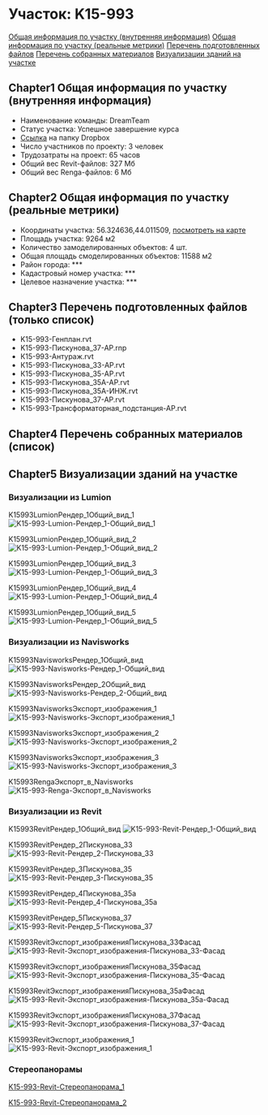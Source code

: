 # Участок: K15-993

[Общая информация по участку (внутренняя информация)](#Chapter1)
[Общая информация по участку (реальные метрики)](#Chapter2)
[Перечень подготовленных файлов](#Chapter3)
[Перечень собранных материалов](#Chapter4)
[Визуализации зданий на участке](#Chapter5)

## <a id="test">Chapter1</a> Общая информация по участку (внутренняя информация)
+ Наименование команды: DreamTeam
+ Статус участка: Успешное завершение курса
+ [Ссылка](https://www.dropbox.com/sh/wvvgv1nw1iqred9/AADfKuX3quNjRNK6da3AUdqQa/K15_993?dl=0) на папку Dropbox
+ Число участников по проекту: 3 человек
+ Трудозатраты на проект: 65 часов
+ Общий вес Revit-файлов: 327 Мб
+ Общий вес Renga-файлов: 6 Мб
## <a id="test">Chapter2</a> Общая информация по участку (реальные метрики)
+ Координаты участка: 56.324636,44.011509, [посмотреть на карте](yandex.ru/maps/47/nizhny-novgorod/?ll=56.324636%2C44.011509&z=19)
+ Площадь участка: 9264 м2
+ Количество замоделированных объектов: 4 шт.
+ Общая площадь смоделированных объектов: 11588 м2
+ Район города: *** 
+ Кадастровый номер участка: *** 
+ Целевое назначение участка: *** 
## <a id="test">Chapter3</a> Перечень подготовленных файлов (только список)
+ K15-993-Генплан.rvt
+ K15-993-Пискунова_37-АР.rnp
+ К15-993-Антураж.rvt
+ К15-993-Пискунова_33-АР.rvt
+ К15-993-Пискунова_35-АР.rvt
+ К15-993-Пискунова_35А-АР.rvt
+ К15-993-Пискунова_35А-ИНЖ.rvt
+ К15-993-Пискунова_37-АР.rvt
+ К15-993-Трансформаторная_подстанция-АР.rvt
## <a id="test">Chapter4</a> Перечень собранных материалов (список)
## <a id="test">Chapter5</a> Визуализации зданий на участке
### Визуализации из Lumion
K15993LumionРендер_1Общий_вид_1
![K15-993-Lumion-Рендер_1-Общий_вид_1](/Images/K15_993/K15-993-Lumion-Рендер_1-Общий_вид_1_Compressed.jpg)

K15993LumionРендер_1Общий_вид_2
![K15-993-Lumion-Рендер_1-Общий_вид_2](/Images/K15_993/K15-993-Lumion-Рендер_1-Общий_вид_2_Compressed.jpg)

K15993LumionРендер_1Общий_вид_3
![K15-993-Lumion-Рендер_1-Общий_вид_3](/Images/K15_993/K15-993-Lumion-Рендер_1-Общий_вид_3_Compressed.jpg)

K15993LumionРендер_1Общий_вид_4
![K15-993-Lumion-Рендер_1-Общий_вид_4](/Images/K15_993/K15-993-Lumion-Рендер_1-Общий_вид_4_Compressed.jpg)

K15993LumionРендер_1Общий_вид_5
![K15-993-Lumion-Рендер_1-Общий_вид_5](/Images/K15_993/K15-993-Lumion-Рендер_1-Общий_вид_5_Compressed.jpg)

### Визуализации из Navisworks
K15993NavisworksРендер_1Общий_вид
![K15-993-Navisworks-Рендер_1-Общий_вид](/Images/K15_993/K15-993-Navisworks-Рендер_1-Общий_вид_Compressed.jpg)

K15993NavisworksРендер_2Общий_вид
![K15-993-Navisworks-Рендер_2-Общий_вид](/Images/K15_993/K15-993-Navisworks-Рендер_2-Общий_вид_Compressed.jpg)

K15993NavisworksЭкспорт_изображения_1
![K15-993-Navisworks-Экспорт_изображения_1](/Images/K15_993/K15-993-Navisworks-Экспорт_изображения_1_Compressed.jpg)

K15993NavisworksЭкспорт_изображения_2
![K15-993-Navisworks-Экспорт_изображения_2](/Images/K15_993/K15-993-Navisworks-Экспорт_изображения_2_Compressed.jpg)

K15993NavisworksЭкспорт_изображения_3
![K15-993-Navisworks-Экспорт_изображения_3](/Images/K15_993/K15-993-Navisworks-Экспорт_изображения_3_Compressed.jpg)

K15993RengaЭкспорт_в_Navisworks
![K15-993-Renga-Экспорт_в_Navisworks](/Images/K15_993/K15-993-Renga-Экспорт_в_Navisworks_Compressed.jpg)

### Визуализации из Revit
K15993RevitРендер_1Общий_вид
![K15-993-Revit-Рендер_1-Общий_вид](/Images/K15_993/K15-993-Revit-Рендер_1-Общий_вид_Compressed.jpg)

K15993RevitРендер_2Пискунова_33
![K15-993-Revit-Рендер_2-Пискунова_33](/Images/K15_993/K15-993-Revit-Рендер_2-Пискунова_33_Compressed.jpg)

K15993RevitРендер_3Пискунова_35
![K15-993-Revit-Рендер_3-Пискунова_35](/Images/K15_993/K15-993-Revit-Рендер_3-Пискунова_35_Compressed.jpg)

K15993RevitРендер_4Пискунова_35а
![K15-993-Revit-Рендер_4-Пискунова_35а](/Images/K15_993/K15-993-Revit-Рендер_4-Пискунова_35а_Compressed.jpg)

K15993RevitРендер_5Пискунова_37
![K15-993-Revit-Рендер_5-Пискунова_37](/Images/K15_993/K15-993-Revit-Рендер_5-Пискунова_37_Compressed.jpg)

K15993RevitЭкспорт_изображенияПискунова_33Фасад
![K15-993-Revit-Экспорт_изображения-Пискунова_33-Фасад](/Images/K15_993/K15-993-Revit-Экспорт_изображения-Пискунова_33-Фасад_Compressed.jpg)

K15993RevitЭкспорт_изображенияПискунова_35Фасад
![K15-993-Revit-Экспорт_изображения-Пискунова_35-Фасад](/Images/K15_993/K15-993-Revit-Экспорт_изображения-Пискунова_35-Фасад_Compressed.jpg)

K15993RevitЭкспорт_изображенияПискунова_35аФасад
![K15-993-Revit-Экспорт_изображения-Пискунова_35а-Фасад](/Images/K15_993/K15-993-Revit-Экспорт_изображения-Пискунова_35а-Фасад_Compressed.jpg)

K15993RevitЭкспорт_изображенияПискунова_37Фасад
![K15-993-Revit-Экспорт_изображения-Пискунова_37-Фасад](/Images/K15_993/K15-993-Revit-Экспорт_изображения-Пискунова_37-Фасад_Compressed.jpg)

K15993RevitЭкспорт_изображения_1
![K15-993-Revit-Экспорт_изображения_1](/Images/K15_993/K15-993-Revit-Экспорт_изображения_1_Compressed.jpg)

### Стереопанорамы
[K15-993-Revit-Стереопанорама_1](https://pano.autodesk.com/pano.html?url=jpgs/6f26edc8-0995-40cb-9160-95965ce7d131&version=2)

[K15-993-Revit-Стереопанорама_2](https://pano.autodesk.com/pano.html?url=jpgs/2fff36ae-084e-4ab3-8e9f-66ada23f5df4&version=2)

